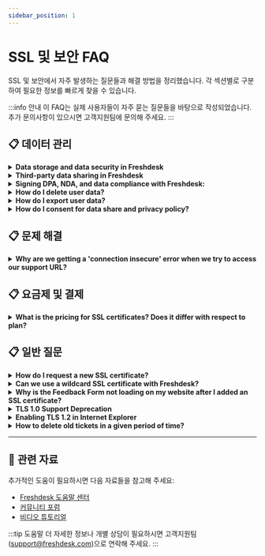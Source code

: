 ```yaml
---
sidebar_position: 1
---
```


# SSL 및 보안 FAQ

SSL 및 보안에서 자주 발생하는 질문들과 해결 방법을 정리했습니다. 각 섹션별로 구분하여 필요한 정보를 빠르게 찾을 수 있습니다.

:::info 안내
이 FAQ는 실제 사용자들이 자주 묻는 질문들을 바탕으로 작성되었습니다. 추가 문의사항이 있으시면 고객지원팀에 문의해 주세요.
:::


## 📋 데이터 관리

<details>
<summary><strong>Data storage and data security in Freshdesk</strong></summary>

**How can I be sure that my data is safe with Freshdesk? Where is the data hosted?**We take matters of data security very seriously at Freshdesk. We are hosted on the highly reliable Amazon AWS servers, that promise optimal uptime, and data security for all our customers and ticket data.Our hosting partner is AWS and our servers are hosted in a world-class AWS data center, that is protected by biometric locks and 24-hour surveillance. We ensure that our application is always up to date with the latest security patches. All Freshdesk plans include SSL encryption to keep your data safe.**How is the data stored?**The product is built on multi-tenant cloud architecture and every customer's data is logically segregated with a unique tenant ID so that one customer cannot access another customer data.**What information security controls are available / deployed?****Data Segregation:**Freshworks uses a multi-tenant data model to host all its applications. Each application is serviced from an individual virtual private cloud and each customer is uniquely identified by a tenant ID. The application is engineered and verified to ensure that it always fetches data only for the logged-in tenant. Per this design, no customer has access to another customer’s data.**Access control:**Freshworks has an in-built authentication module where it provides the ability for customers to define user names and assign access roles. Users can be authenticated either using the authentication module within Freshworks products or via the customer’s SSO. In case customers are using our own authentication module (SSO, AD, etc..), the password rules for authentication & password policy configured by them will be applied. In addition, customers can restrict support agents and customers who can log in to their support portal to certain IP addresses.**Encryption:**All data at rest is encrypted using AES-256-bit standards with the keys being managed using AWS Key Management Service. All data in transit is encrypted. We support only TLS 1.2 and lower versions are deprecated.**Logs:**All the events and activities are logged and monitored on a monthly basis. Application Audit Logs within the Admin console (**Admin >Account > Audit Log**) captures the user activities and configuration changes or all agents. These logs are read-only and also encrypted for protection.**Can the data hosting region be moved? How long will the process take?**The hosting region can only be selected at the time of account creation, and if the data center needs to be moved to a different , you can raise a support ticket to support@freshdesk.com. The duration of the migration process depends on the amount of data that needs to be transferred.**Where is the data backed up? Will we lose any data?**All data stored and handled in Freshdesk can be backed up in two ways:1. A continuous backup is maintained in different data centers to support a system failover if it were to occur in the primary data center.2. Data is backed up to persistent storage every day and retained for the last seven days.Application logs are backed up and are maintained for a duration of one year.All backups are encrypted using AES 256-bit encryption and keys being managed through AWS Key Management Services (KMS).**What is the encryption type used in FD?**All data at rest is encrypted using AES-256-bit standards with the keys being managed using AWS Key Management Service. All data in transit is encrypted using HTTPS with TLS 1.2 and above.**What data does Freshdesk have access to? What data of ours does Freshdesk Analyze?**By Default, Freshdesk does not have access to any of the customer's data. In case a customer wants a Freshdesk representative to work on their account, they have to add them as an occasional agent.Freshdesk stores and processes customer data, where data refers to all electronic data, messages, or other material submitted to Freshdesk by the customer through the customer’s account in connection with the customer’s use of Freshdesk’s service(s). This data is processed in compliance with applicable laws and regulations for the purpose of providing services in the Freshworks product suite. As a data processor, Freshdesk performs operations or set of operations on this data in relation to services offered.‘Data hosted’ means data stored for the delivery of services we provide as a data processor and includes data stored for backup. ‘Data’ stated hereby is with reference to definitions specified in the provided [link](https://www.freshworks.com/privacy/data-hosting/).**How do I erase all the data in my helpdesk?**Data Deletion post account termination: Any data deleted will be erased 90 days post date of [termination](https://support.freshdesk.com/support/solutions/articles/227558-can-i-completely-delete-a-contact-from-freshdesk-/).**Do you process personal data/PII?**Being the data controller, the customer gets to decide what data to host/process in Freshdesk. Freshdesk processes data in accordance with your terms of service**What is Freshdesk’s Data Retention Policy**Data is retained as long as the customer is active and using our products. If any delete is performed by the users (agents, admin, etc…) - then the delete is immediate. However, logs will be retained. These logs would be retained for 3 months and then archived in a secure environment with no access unless explicitly approved by the senior management to comply with applicable laws. These archived logs would also be purged automatically after 21 days. The log will just contain only information about the action or event and associated details. Logs will not have any data including PII.Upon Account Termination, all account data will be deleted after 90 days from the date of termination. Logs will be retained as mentioned above.To know about Freshworks’ Data Retention Policies, refer these pages:- [Freshworks Terms of service ](https://www.freshworks.com/terms/)
- [Freshworks Data Processing Addendum ](https://www.freshworks.com/data-processing-addendum/)You can also refer to these links for more details: [Third party data sharing](https://support.freshdesk.com/support/solutions/articles/50000002360-third-party-data-sharing-in-freshdesk), [Freshworks Security](https://www.freshworks.com/security/), [Freshworks Data Hosting](https://www.freshworks.com/privacy/data-hosting/) and [Freshworks on GDPR](https://www.freshworks.com/privacy/gdpr/company/).

</details>

<details>
<summary><strong>Third-party data sharing in Freshdesk</strong></summary>

**Apart from freshworks are there any other parties involved in data storage or processing?**Freshdesk partners with organizations that adhere to global standards and regulations. These organizations include sub-processors or third-parties that Freshworks utilizes to assist in providing its products.List of sub-processors along with their role in processing and their processing location are disclosed in the following [link ](https://www.freshworks.com/privacy/sub-processor/)**Do third party platforms have access to our data?**Third parties only have access to data that is absolutely necessary for them to deliver their services. Further, depending on the services they avail from us, the customers have the option to opt-out of availing services from certain sub-processors. Details of the same can be discussed and mutually agreed upon.

</details>

<details>
<summary><strong>Signing DPA, NDA, and data compliance with Freshdesk:</strong></summary>

**Does a DPA have to be signed?**If you have agreed to freshworks [terms of service](https://www.freshworks.com/terms/), which is available online on our website, it also covers the [data processing addendum](https://www.freshworks.com/data-processing-addendum/) and does not require to be signed additionally. You can find the documentation on the [Freshworks security page](https://www.freshworks.com/data-processing-addendum/).**Do I need to execute a signed copy of the DPA for legal/audit records?**In case you want an e-version (instead of online terms) to be executed, contact us at support@freshdesk.com**Need to sign an NDA, details?**If you are an existing customer of Freshworks, by using our products,  Freshworks terms of service available online on our website applies by default. In case you want a physical signed copy with special terms included from your side, contact us at support@freshdesk.com**What is the audit and compliance process in Freshdesk?**Freshdesk is audited annually by independent audit firms for ISO 27001, ISO 27701, SOC 2 Type 2, and VAPT. One of the objectives of getting these certifications or attestations is to be able to provide the necessary information to our customers through the audits reports by reputed and independent auditors.Therefore, we will only be able to support security evaluations by means of Security questionnaires, 3rd party audit reports, certification requests, and evaluation calls.Further, On a case to case basis where it's mandated by the law/regulations, audits and assessments shall be discussed and agreed in the contract**Is Freshdesk PCI Compliant?**Yes, Freshdesk is PCI Compliant. Freshworks has data security controls in line with the ISO 27001 standards and is audited as per the SOC 2 Type II framework covering the security, confidentiality, and availability of trust service principles.Further, for running PCI compliant workloads, we work with our customers to satisfy specific use cases where we obfuscate card data that is structured in nature. Examples such as a card data on an email title( using card data masker integration), or providing encrypted fields over a form.**What is CCPA Compliance? Is Freshdesk CCPA Compliant?**To an extent, Freshdesk account holders are ‘consumers’ as defined under the California Consumer Privacy Act of 2018 (“CCPA”) and Freshdesk is a ‘business’ as defined under CCPA. Thus, the following applies to every Freshdesk account holder:Subject to the provisions of the CCPA, you have the right to request in the manner provided herein, for the following:a. Right to request for information about the:- Categories of Personal Data Freshworks has collected about you.- Specific pieces of Personal Data Freshworks has collected about you.- Categories of sources from which the Personal Data is collected.- Business or commercial purpose for collecting Personal Data.- Categories of third parties with whom the business shares Personal Data.b. Right to request for deletion of any Personal Data collected about you by Freshdesk.If you seek to exercise the foregoing rights to access or delete Personal Data which constitutes ‘personal information’ as defined in CCPA, please contact us at privacy@freshworks.com or write to us here. We respond to all requests we receive from you wishing to exercise your data protection rights within a reasonable timeframe in accordance with applicable data protection laws.By writing to us, you agree to receive communication from us seeking information from you in order to verify you to be the consumer from whom we have collected the Personal Data from and such other information as reasonably required to enable us to honor your request.The list of categories of Personal Data collected and disclosed about consumers are enlisted under the head ‘What Personal Data does Freshworks collect and why?’ and the list of categories of third parties to whom the Personal Data was or maybe made disclosed are enlisted under the head ‘Sharing of Personal Data’. Separately, Freshworks does not sell your Personal Data

</details>

<details>
<summary><strong>How do I delete user data?</strong></summary>

In Freshdesk, a ‘delete’ or ‘export’ request from a customer must be routed via the admin, who validates if the requestor is genuine.As an administrator of your helpdesk account, you can- [Soft delete a contact](#Soft-delete-a-contact)
- [Hard delete a contact](#Hard-delete-a-contact)
- [Permanently delete the PII of a deleted contact who was previously an agent](#Permanently-delete-the-PII-of-a-deleted-contact-who-was-previously-an-agent)**Soft delete a contact**
To soft delete a contact in Freshdesk,-
Navigate to the left Menu bar, click on the People icon() and select the Contacts tab.-
Select one or more Contacts you wish to delete by clicking on the checkboxes adjacent to their name.-
Click on the Delete button on the top bar.-
Click Confirm on the prompt that appears.![How to soft delete contacts in Freshdesk](https://s3.amazonaws.com/cdn.freshdesk.com/data/helpdesk/attachments/production/50008538742/original/6VPFlYUHOQ3SMxAsUrBSVbL39cRT4BYSHw.gif?1686031928)In case of accidental deletion, you can [restore the contact](https://support.freshdesk.com/en/support/solutions/articles/238096-can-i-restore-a-deleted-contact-how-) back from the Deleted Contacts list.**Hard delete a contact**
To permanently delete contacts data - tickets, forums, calls & profiles from Freshdesk,-
Navigate to the left Menu bar, click on the People icon() and select the Contacts tab.-
Click on the Filter icon () on the All Contacts page and select the Deleted Contacts view.-
Click on the Contact’s name you wish to delete permanently.-
Click the Delete forever button from the top bar.-
Click DELETE FOREVER on the prompt that appears.![How to hard delete/permanently delete contacts in Freshdesk](https://s3.amazonaws.com/cdn.freshdesk.com/data/helpdesk/attachments/production/50008538752/original/-bHEixfynbsV9ISgOaz3SXA6uSZzDVvg7g.gif?1686031971)**Permanently delete the PII of a deleted contact who was previously an agent**
If the deleted contact was previously an agent with the account, Freshdesk permanently deletes their PII(Personally Identifiable Information) such that the individual is not identifiable thereafter.For business continuity, Freshdesk retains their contributions to the business, such as ticket responses, notes, knowledge base articles, forum topics/comments, support calls, surveys, automation rules, ticket templates, contacts, companies, tags, etc.For any further information or clarifications, please reach out to [support@freshdesk.com](mailto:support@freshdesk.com).

</details>

<details>
<summary><strong>How do I export user data?</strong></summary>

In Freshdesk, a ‘delete’ or ‘export’ request from a customer must be routed via the admin, who validates if the requestor is genuine.As an administrator of your Freshdesk account, here’s how you can export customer data:- [Customer details export  ](#Customer-details-export-%C2%A0)
- [Customer ticket export ](#Customer-ticket-export%C2%A0)[](https://docs.google.com/document/d/1adJHEohBmto1hSsCHJUy0r9-Mh9M7yXRjsKqFF2Zx14/edit#heading=h.lbvvr63n1n1n)**Customer details export  **
-
Navigate to the People icon and click on Contacts.-
Select the Export button towards your right.-
Click on the required fields to extract customer data.-
Select the Export button to receive an email with the export.Additionally, you may use the [Freshdesk API call](https://developers.freshdesk.com/api/#view_contact) to pull all the customers’ profile information.![How to export customer details from Freshdesk?](https://s3.amazonaws.com/cdn.freshdesk.com/data/helpdesk/attachments/production/50008538673/original/lYZ8G7iTk15NZrJ3-QiBqCXK-fhi4O7W-w.gif?1686031214)**Customer ticket export**-
Navigate to Tickets tab from the menu.-
Navigate to the Filters panel on the right, and choose the required option from the Contacts dropdown.-
Now click on Apply button to filter tickets.-
Click on Export button above the Filter page.-
Select the export format, time interval, and click on the required fields to extract customer data.-
Select the Export button to receive an email with the export.![How to export customer ticket details from Freshdesk?](https://s3.amazonaws.com/cdn.freshdesk.com/data/helpdesk/attachments/production/50008538677/original/2YgbgNPy9G2Cea0kaDdK8DYrZIp3NfDTKg.gif?1686031260)Alternatively, you can also use the [Freshdesk API call](https://developers.freshdesk.com/api/#list_all_tickets) to export all the tickets of a customer.

</details>

<details>
<summary><strong>How do I consent for data share and privacy policy?</strong></summary>

As a data controller, you need to assess the data you’re collecting in ticket fields or contact fields - you must ensure this is kept to a minimum just enough to provide the necessary service or support.As a data processor, Freshworks performs operations or a set of functions on this data only on your authorization and in compliance with applicable regulations. If you use ‘consent’ as the basis for processing personal data and you’d like to make it more explicit, you can add a checkbox-type mandatory field to your ‘New ticket’ form.For those on plans other than Estate and Forest, manually display the checkbox: I consent to ABC collecting my email id, phone number, location, and IP.If you are on Estate or Forest plans, you can use the Portal Customization feature to state - ‘I consent to such data being shared with third parties and link it to your Terms of Service’![Image](https://s3.amazonaws.com/cdn.freshdesk.com/data/helpdesk/attachments/production/50008410720/original/q8HcaPh4XdLgPDgO-bLIzrmoY0hjk2QfjA.png?1684735157)For any further information or clarifications, please reach out to [support@freshdesk.com](mailto:support@freshdesk.com).

</details>


## 📋 문제 해결

<details>
<summary><strong>Why are we getting a 'connection insecure' error when we try to access our support URL?</strong></summary>

This error generally stems from improper SSL certificate configuration, leading to an unencrypted connection. To address this, ensure your SSL certificate is both up-to-date and correctly installed on your server. Additionally, verify that the URL begins with "https" instead of "http." If complications persist, consider engaging your IT team or hosting provider to rectify the SSL configuration.This error may also arise due to an insecure custom/vanity URL. To rectify this, you can secure your custom URL by [acquiring an SSL certificate](https://support.freshdesk.com/en/support/solutions/articles/50000005469) from us. Connect with us at support@freshdesk.com to obtain the SSL certificate, thereby resolving the 'connection insecure' error associated with your custom URL.Here are additional troubleshooting steps to troubleshoot SSL issues:- Verify CNAME Record Values: Ensure that the CNAME record values for your custom domain are correctly configured in both your DNS provider and Freshdesk. Use tools like MX Toolbox to cross-check the records and confirm they match.- Check Existing CNAME Values in Freshdesk: Navigate to your Freshdesk settings and confirm the existing CNAME values to which your custom domain should be pointed. If you can't locate these values, it might be necessary to remove and re-add your custom domain to regenerate accurate CNAME records.- Regenerate CNAME Records: In cases where CNAME records appear incorrect or mismatched, removing the custom domain from the portal and adding it back can generate fresh CNAME records. This step is especially useful if you suspect discrepancies in the records.- Align Domain with New CNAME Value: Once new CNAME records are generated, ensure your custom domain is correctly pointed to the newly provided CNAME value within Freshdesk settings.- Apply for SSL Certificate: With accurate CNAME records in place, reapply for an SSL certificate from within Freshdesk. This step should proceed without errors, and you'll likely see an "Awaiting Activation" message.- Activation Waiting Period: After applying for the SSL certificate, be patient as it may take up to 24 hours for the SSL certificate to activate. During this time, ensure your domain settings remain unchanged for successful activation.By incorporating these additional troubleshooting steps, users will have a comprehensive guide to resolving SSL issues related to custom domains in Freshdesk.

</details>


## 📋 요금제 및 결제

<details>
<summary><strong>What is the pricing for SSL certificates? Does it differ with respect to plan?</strong></summary>

SSL certificates are free for all Freshdesk accounts, across all applicable plans.

</details>


## 📋 일반 질문

<details>
<summary><strong>How do I request a new SSL certificate?</strong></summary>

SSL is a form of encryption protocol that secures data between browsers and servers. SSL certificates are issued to websites & web portals to ensure a safer experience for businesses & customers.When you sign-up for a Freshdesk account, the default account URL, which is usually in the format - [yourcompanyname.freshdesk.com](//yourcompanyname.freshdesk.com) is enabled with a default SSL provided by Freshdesk.**When do you need an SSL Certificate? **Any custom portal URL that you create for your helpdesk needs an SSL certificate to load securely (in HTTPS)**How do you get an SSL certificate?**- Go to **Admin>Channels>Portals>Select** the required portal
- Type your custom domain under the 'Portal URL' and add the CNAME record generated by Freshdesk to your domain's DNS. ![Image](https://s3.amazonaws.com/cdn.freshdesk.com/data/helpdesk/attachments/production/50008479339/original/zmvfh0xJp_SBb2-hQ290J_12X1iRi7phLA.png?1685435298)
- Ensure that the CNAME record is successfully published and hit **Save.**
- The Freshworks SSL certificate will **automatically be approved and enabled **for your domain within 24 hours.
- Once the SSL certificate is enabled, the icon next to the Portal URL will turn **green,** indicating that your custom portal is secured.Before SSL Certificate is enabled:![Image](https://s3.amazonaws.com/cdn.freshdesk.com/data/helpdesk/attachments/production/50008083898/original/_SwD1sMIEQ8OsB12Ex5eR1K-FqZclapO8g.png?1681221195)After SSL Certificate is enabled:![Image](https://s3.amazonaws.com/cdn.freshdesk.com/data/helpdesk/attachments/production/50008083919/original/ypcTn2MDDbxLlgzTgBVKgPumzni8MpcQHA.png?1681221269)****

</details>

<details>
<summary><strong>Can we use a wildcard SSL certificate with Freshdesk?</strong></summary>

No, Freshdesk would only support SSL certificates provided by **Let's encrypt**, specific for your custom URL - wildcard SSL certificates are not supported. This is because all Freshdesk Accounts use the Freshdesk domain. So, we will not be able to share the public and private keys for the domain.

</details>

<details>
<summary><strong>Why is the Feedback Form not loading on my website after I added an SSL certificate?</strong></summary>

When HTTPS is not used for the Feedback widget, its content would not load in a portal/website where an SSL certificate is enabled. To overcome this, please navigate to **Admin > Channels > Feedback Form >Toggle On the option to "Use HTTPS"**.You would have to then replace the widget code on your website with the updated widget code.

</details>

<details>
<summary><strong>TLS 1.0 Support Deprecation</strong></summary>

From 30th November 2016 (PST), Freshdesk will be moving away from the TLS 1.0 version and will disable the encryption protocol across all its services. The deprecation will have effects on all Freshdesk customers currently using TLS 1.0, and it is advised that you check if you're going to be affected. This solution article will walk you through steps on how you can check if this change affects your business.Described below are the compatibilities across Desktop Browsers and Mobile Operating Systems.
**Desktop browser compatibility**1. Internet Explorer: Desktop versions of IE 8,9 and 10 are TLS compatible if you are running Windows 7 or higher, but not by default. Future versions of Internet Explorer are compatible by default. Achieve compatibility by following the [guide here](https://support.freshdesk.com/solution/articles/222861-enabling-tls-1-1-and-tls-1-2-in-internet-explorer)[.](https://support.freshdesk.com/solution/articles/222861-enabling-tls-1-1-and-tls-1-2-in-internet-explorer)2. Mozilla Firefox: Versions 23 through 26 are compatible, but not by default. Use about:config to enable TLS 1.1 or TLS 1.2 by updating the security.tls.version.max config value to 2 for TLS 1.1, or 3 for TLS 1.2. All future versions of Mozilla Firefox are TLS 1.0+ compatible by default.3. Google Chrome: All versions of Google Chrome above version 38 are compatible by default.4. Safari: Desktop Safari versions 7 and higher for OS X 10.9 (Mavericks) and higher are, compatible with TLS 1.1 and higher, by default.**Verify your browser compatibility**To verify compatibility for TLS 1.1/TLS 1.2 for your browser, go to [this link](https://www.howsmyssl.com/) and if you are able to view a webpage shown below with the message TLS1.1/TLS1.2 Upgrade Test Passed, then your browser is compatible with Freshdesk. **Internet Explorer **users can achieve compatibility by following the [guide here](https://support.freshdesk.com/solution/articles/222861-enabling-tls-1-1-and-tls-1-2-in-internet-explorer)[.](https://support.freshdesk.com/solution/articles/222861-enabling-tls-1-1-and-tls-1-2-in-internet-explorer)![Image](https://s3.amazonaws.com/cdn.freshdesk.com/data/helpdesk/attachments/production/39061493/original/0jEUfpwrZ01rkwepTJO4D6DKTHtnWbqkFA?1528262963)**Mobile compatibility**Devices running Android OS versions lower than 4.1 are not compatible with TLS versions higher than 1.0. Therefore, the Freshdesk Android app will stop working on devices running these versions of the operating system. Users are advised to upgrade their operating systems to continue using the app.Devices running Android 4.1 to 4.4 need to be on version 3.5 or higher of the Android app to continue using Freshdesk. Users running Android versions 5.0 or higher will not face any issues and can continue using the existing version of the app installed on their device or upgrade to version 3.5 of the app.The iOS app will continue to work seamlessly on compatible iOS versions (iOS 8 and above).Once you have ensured that your Browser/OS will not be affected by the eventual deprecation of TLS, you can follow the steps below to run a compatibility test on your Integrations/API clients (if applicable)
**Steps to check for API compatibility**
-
Set up an API client in a test environment. This could be any software that you are using to integrate to Freshdesk or any custom integration code that you have written.-
In that test environment, change the API client's endpoint hostname from yourdomain.freshdesk.com to tlstest.freshdesk.com.-
If you see a '401 Unauthorized' error, then this test passed. This response means that the underlying TLS connection was successful, despite the '401 Unauthorized' error.-
If you instead see an error message that involves TLS or https, then the test has failed. Your API client will require adjustments or upgrades. Please check with your client's documentation on how to upgrade to TLS 1.1 or TLS 1.2 support.**Example using cURL**
This is how the output would look when connected from cURL.(The following test cases were run on cURL version 7.50.0)
Failure case
curl -v  -XGET [https://tlstest.freshdesk.com/api/v2/tickets](https://tlstest.freshdesk.com/api/v2/tickets) --tlsv1.0Output* Server aborted the SSL handshake* Closing connection 0curl: (35) Server aborted the SSL handshakeSuccessful case
curl -v  -XGET [https://tlstest.freshdesk.com/api/v2/tickets](https://tlstest.freshdesk.com/api/v2/tickets) --tlsv1.1OutputHTTP/1.1 401 Unauthorized….….* Connection #0 to host tlstest.freshdesk.com left intact\{"code":"invalid_credentials","message":"You have to be logged in to perform this action."\}If you've got any additional queries, just drop a mail to support@freshdesk.com

</details>

<details>
<summary><strong>Enabling TLS 1.2 in Internet Explorer</strong></summary>

If you use Internet Explorer to access Freshdesk, then you can use the following steps to make your browser compatible with TLS 1.2. To change the settings in IE 8, 9 or 10:- Go to Tools and select Internet Options
- Select the Advanced tab in Internet Options
- Enable (check) TLS 1.2 and also disable (uncheck) SSL 3.0 for additional security- Click on Apply and OK to complete the procedure![Image](https://s3.amazonaws.com/cdn.freshdesk.com/data/helpdesk/attachments/production/50000903116/original/pBoGVUlY7Sf26-nfnSVW6NR88a5eLGOwmw.png?1585562186)

</details>

<details>
<summary><strong>How to delete old tickets in a given period of time?</strong></summary>

GDPR mandates that personal data should not be retained for periods longer than necessary for the purposes it was collected. Additionally, we must comply if a customer decides to exercise their right to be forgotten/erased. Freshdesk provides the following options to delete customer data,- [Delete forever option](https://support.freshdesk.com/a/solutions/articles/50000005499/edit?lang=en&portalId=74847#Delete-forever-option)
- [Delete tickets option](https://support.freshdesk.com/a/solutions/articles/50000005499/edit?lang=en&portalId=74847#Delete-tickets-option)[](https://docs.google.com/document/d/1JkYHSTVmGAnLvUSgE2p2DELnf5GKQJfPY1Rn4C14zU8/edit#heading=h.i04nl6f0xx0z)**Delete forever option**
As an administrator of your Freshdesk account, you can use the ‘Delete forever’ option under a contact’s profile to delete the contact once you receive a request for data erasure. This action will permanently delete customer information in the system and tickets/chats/calls they were part of.
**Delete tickets option**
Based on your data retention policies, if you wish to automate the deletion of tickets in the system, please use our [‘Delete ticket’ API](https://developers.freshdesk.com/api/#delete_a_ticket). This API moves tickets to Trash, and Freshdesk will permanently delete the tickets after 30 days. You can also periodically go to the ticket list view, filter by date, and perform a bulk-delete action.For any further information or clarifications, please reach out to [support@freshdesk.com](mailto:support@freshdesk.com).

</details>


---

## 🔗 관련 자료

추가적인 도움이 필요하시면 다음 자료들을 참고해 주세요:

- [Freshdesk 도움말 센터](https://support.freshdesk.com)
- [커뮤니티 포럼](https://community.freshworks.com)
- [비디오 튜토리얼](https://freshdesk.com/resources/videos)

:::tip 도움말
더 자세한 정보나 개별 상담이 필요하시면 고객지원팀(support@freshdesk.com)으로 연락해 주세요.
:::

